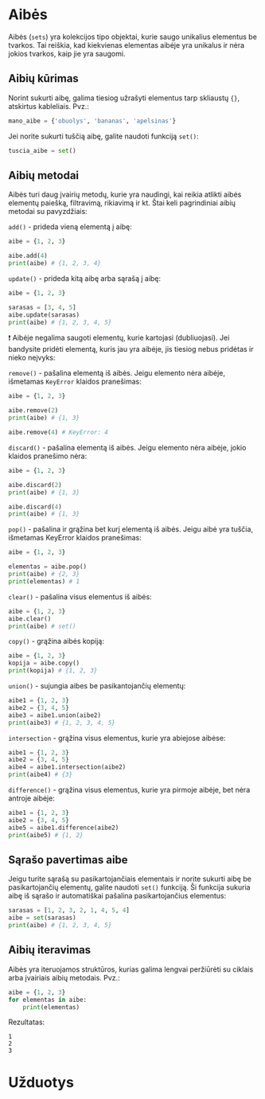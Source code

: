 # Aibės

Aibės (`sets`) yra kolekcijos tipo objektai, kurie saugo unikalius elementus be tvarkos. Tai reiškia, kad kiekvienas elementas aibėje yra unikalus ir nėra jokios tvarkos, kaip jie yra saugomi.

## Aibių kūrimas

Norint sukurti aibę, galima tiesiog užrašyti elementus tarp skliaustų `{}`, atskirtus kableliais. Pvz.:

```Python
mano_aibe = {'obuolys', 'bananas', 'apelsinas'}
```

Jei norite sukurti tuščią aibę, galite naudoti funkciją `set()`:

```Python
tuscia_aibe = set()
```

## Aibių metodai

Aibės turi daug įvairių metodų, kurie yra naudingi, kai reikia atlikti aibės elementų paiešką, filtravimą, rikiavimą ir kt. Štai keli pagrindiniai aibių metodai su pavyzdžiais:

`add()` - prideda vieną elementą į aibę:

```Python
aibe = {1, 2, 3}

aibe.add(4)
print(aibe) # {1, 2, 3, 4}
```

`update()` - prideda kitą aibę arba sąrašą į aibę:

```Python
aibe = {1, 2, 3}

sarasas = [3, 4, 5]
aibe.update(sarasas)
print(aibe) # {1, 2, 3, 4, 5}
```

❗ Aibėje negalima saugoti elementų, kurie kartojasi (dubliuojasi). Jei bandysite pridėti elementą, kuris jau yra aibėje, jis tiesiog nebus pridėtas ir nieko neįvyks:

`remove()` - pašalina elementą iš aibės. Jeigu elemento nėra aibėje, išmetamas `KeyError` klaidos pranešimas:

```Python
aibe = {1, 2, 3}

aibe.remove(2)
print(aibe) # {1, 3}

aibe.remove(4) # KeyError: 4
```

`discard()` - pašalina elementą iš aibės. Jeigu elemento nėra aibėje, jokio klaidos pranešimo nėra:

```Python
aibe = {1, 2, 3}

aibe.discard(2)
print(aibe) # {1, 3}

aibe.discard(4)
print(aibe) # {1, 3}
```

`pop()` - pašalina ir grąžina bet kurį elementą iš aibės. Jeigu aibė yra tuščia, išmetamas KeyError klaidos pranešimas:

```Python
aibe = {1, 2, 3}

elementas = aibe.pop()
print(aibe) # {2, 3}
print(elementas) # 1
```

`clear()` - pašalina visus elementus iš aibės:

```Python
aibe = {1, 2, 3}
aibe.clear()
print(aibe) # set()
```

`copy()` - grąžina aibės kopiją:

```Python
aibe = {1, 2, 3}
kopija = aibe.copy()
print(kopija) # {1, 2, 3}
```

`union()` - sujungia aibes be pasikantojančių elementų:

```Python
aibe1 = {1, 2, 3}
aibe2 = {3, 4, 5}
aibe3 = aibe1.union(aibe2)
print(aibe3) # {1, 2, 3, 4, 5}
```

`intersection` - grąžina visus elementus, kurie yra abiejose aibėse:

```Python
aibe1 = {1, 2, 3}
aibe2 = {3, 4, 5}
aibe4 = aibe1.intersection(aibe2)
print(aibe4) # {3}
```

`difference()` - grąžina visus elementus, kurie yra pirmoje aibėje, bet nėra antroje aibėje:

```Python
aibe1 = {1, 2, 3}
aibe2 = {3, 4, 5}
aibe5 = aibe1.difference(aibe2)
print(aibe5) # {1, 2}
```

## Sąrašo pavertimas aibe

Jeigu turite sąrašą su pasikartojančiais elementais ir norite sukurti aibę be pasikartojančių elementų, galite naudoti `set()` funkciją. Ši funkcija sukuria aibę iš sąrašo ir automatiškai pašalina pasikartojančius elementus:

```Python
sarasas = [1, 2, 3, 2, 1, 4, 5, 4]
aibe = set(sarasas)
print(aibe) # {1, 2, 3, 4, 5}
```

## Aibių iteravimas

Aibės yra iteruojamos struktūros, kurias galima lengvai peržiūrėti su ciklais arba įvairiais aibių metodais. Pvz.:

```Python
aibe = {1, 2, 3}
for elementas in aibe:
    print(elementas)
```

Rezultatas:

```Text
1
2
3
```

# Užduotys